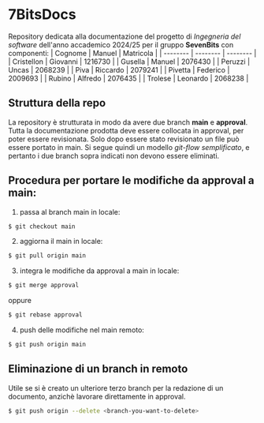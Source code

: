 # 7BitsDocs
Repository dedicata alla documentazione del progetto di *Ingegneria del software* dell'anno accademico 2024/25 per il gruppo **SevenBits** con componenti:
 | Cognome | Manuel | Matricola |
 | -------- | -------- | -------- |
 | Cristellon | Giovanni | 1216730 |
 | Gusella | Manuel | 2076430 |
 | Peruzzi | Uncas | 2068239 |
 | Piva | Riccardo | 2079241 |
 | Pivetta | Federico | 2009693 |
 | Rubino | Alfredo | 2076435 |
 | Trolese | Leonardo | 2068238 |



## Struttura della repo
La repository è strutturata in modo da avere due branch **main** e **approval**.
Tutta la documentazione prodotta deve essere collocata in approval, per poter essere revisionata. Solo dopo essere stato revisionato un file può essere portato in main.
Si segue quindi un modello *git-flow semplificato*, e pertanto i due branch sopra indicati non devono essere eliminati.

## Procedura per portare le modifiche da approval a main:
1. passa al branch main in locale:
```bash
$ git checkout main
```
2. aggiorna il main in locale:
```bash
$ git pull origin main
```
3. integra le modifiche da approval a main in locale:
```bash
$ git merge approval
```
oppure
```bash
$ git rebase approval
```
4. push delle modifiche nel main remoto:
```bash
$ git push origin main
```

## Eliminazione di un branch in remoto
Utile se si è creato un ulteriore terzo branch per la redazione di un documento, anzichè lavorare direttamente in approval.
```bash
$ git push origin --delete <branch-you-want-to-delete>
```
